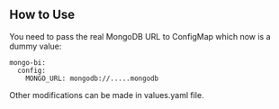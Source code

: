 ## How to Use
You need to pass the real MongoDB URL to ConfigMap which now is a dummy value:
```
mongo-bi:
  config:
    MONGO_URL: mongodb://.....mongodb
```

Other modifications can be made in values.yaml file.
